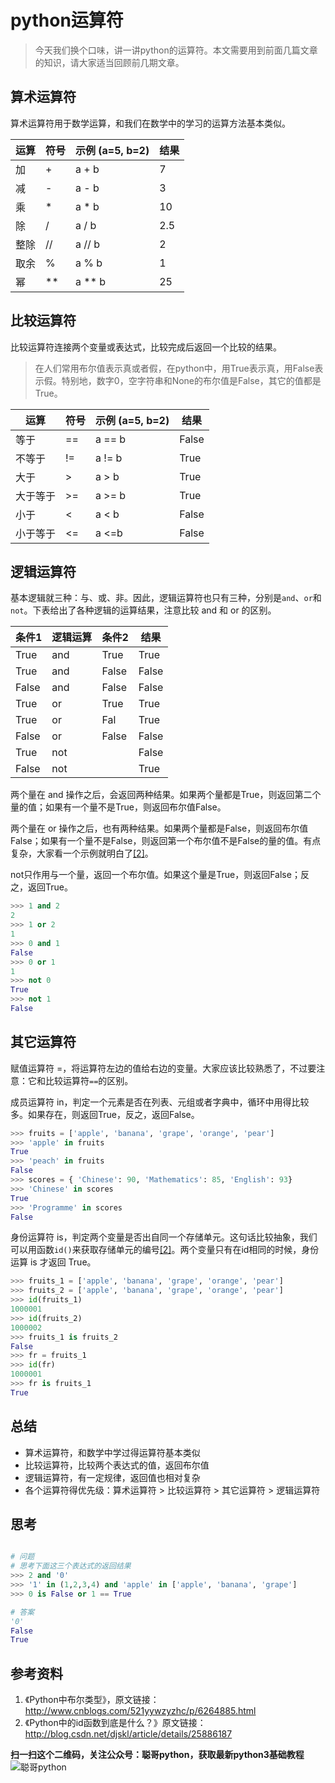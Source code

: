 # python运算符

>今天我们换个口味，讲一讲python的运算符。本文需要用到前面几篇文章的知识，请大家适当回顾前几期文章。

## 算术运算符

算术运算符用于数学运算，和我们在数学中的学习的运算方法基本类似。

| 运算   | 符号   | 示例 (a=5, b=2) | 结果   |
| ---- | :--- | ------------- | ---- |
| 加    | +    | a + b         | 7    |
| 减    | -    | a - b         | 3    |
| 乘    | *    | a * b         | 10   |
| 除    | /    | a / b         | 2.5  |
| 整除   | //   | a // b        | 2    |
| 取余   | %    | a % b         | 1    |
| 幂    | **   | a ** b        | 25   |

## 比较运算符

比较运算符连接两个变量或表达式，比较完成后返回一个比较的结果。

>在人们常用布尔值表示真或者假，在python中，用True表示真，用False表示假。特别地，数字0，空字符串和None的布尔值是False，其它的值都是True。

| 运算   | 符号   | 示例 (a=5, b=2) | 结果    |
| ---- | ---- | ------------- | ----- |
| 等于   | ==   | a == b        | False |
| 不等于  | !=   | a != b        | True  |
| 大于   | >    | a > b         | True  |
| 大于等于 | >=   | a >= b        | True  |
| 小于   | <    | a < b         | False |
| 小于等于 | <=   | a <=b         | False |



## 逻辑运算符

基本逻辑就三种：与、或、非。因此，逻辑运算符也只有三种，分别是`and`、`or`和`not`。下表给出了各种逻辑的运算结果，注意比较 and 和 or 的区别。

| 条件1   | 逻辑运算 | 条件2   | 结果    |
| ----- | ---- | ----- | ----- |
| True  | and  | True  | True  |
| True  | and  | False | False |
| False | and  | False | False |
| True  | or   | True  | True  |
| True  | or   | Fal   | True  |
| False | or   | False | False |
| True  | not  |       | False |
| False | not  |       | True  |

两个量在 and 操作之后，会返回两种结果。如果两个量都是True，则返回第二个量的值；如果有一个量不是True，则返回布尔值False。

两个量在 or 操作之后，也有两种结果。如果两个量都是False，则返回布尔值False；如果有一个量不是False，则返回第一个布尔值不是False的量的值。有点复杂，大家看一个示例就明白了[[2]](##参考资料)。

not只作用与一个量，返回一个布尔值。如果这个量是True，则返回False；反之，返回True。

```python
>>> 1 and 2
2
>>> 1 or 2
1
>>> 0 and 1
False
>>> 0 or 1
1
>>> not 0
True
>>> not 1
False
```



## 其它运算符

赋值运算符 =，将运算符左边的值给右边的变量。大家应该比较熟悉了，不过要注意：它和比较运算符`==`的区别。

成员运算符 in，判定一个元素是否在列表、元组或者字典中，循环中用得比较多。如果存在，则返回True，反之，返回False。

```python
>>> fruits = ['apple', 'banana', 'grape', 'orange', 'pear']
>>> 'apple' in fruits
True
>>> 'peach' in fruits
False
>>> scores = { 'Chinese': 90, 'Mathematics': 85, 'English': 93}
>>> 'Chinese' in scores
True
>>> 'Programme' in scores
False
```

身份运算符 is，判定两个变量是否出自同一个存储单元。这句话比较抽象，我们可以用函数`id()`来获取存储单元的编号[[2]](##参考资料)。两个变量只有在id相同的时候，身份运算 is 才返回 True。

```python
>>> fruits_1 = ['apple', 'banana', 'grape', 'orange', 'pear']
>>> fruits_2 = ['apple', 'banana', 'grape', 'orange', 'pear']
>>> id(fruits_1)
1000001
>>> id(fruits_2)
1000002
>>> fruits_1 is fruits_2
False
>>> fr = fruits_1
>>> id(fr)
1000001
>>> fr is fruits_1
True
```



## 总结

* 算术运算符，和数学中学过得运算符基本类似
* 比较运算符，比较两个表达式的值，返回布尔值
* 逻辑运算符，有一定规律，返回值也相对复杂
* 各个运算符得优先级：算术运算符 > 比较运算符 > 其它运算符 > 逻辑运算符



## 思考



```python

# 问题
# 思考下面这三个表达式的返回结果
>>> 2 and '0'
>>> '1' in (1,2,3,4) and 'apple' in ['apple', 'banana', 'grape']
>>> 0 is False or 1 == True

# 答案
'0'
False
True

```

## 参考资料

1. 《Python中布尔类型》，原文链接：http://www.cnblogs.com/521yywzyzhc/p/6264885.html
2. 《Python中的id函数到底是什么？》原文链接：http://blog.csdn.net/djskl/article/details/25886187

**扫一扫这个二维码，关注公众号：聪哥python，获取最新python3基础教程**
![聪哥python](http://opa63tcx6.bkt.clouddn.com/qrcode%E8%81%AA%E5%93%A5python.jpg)

